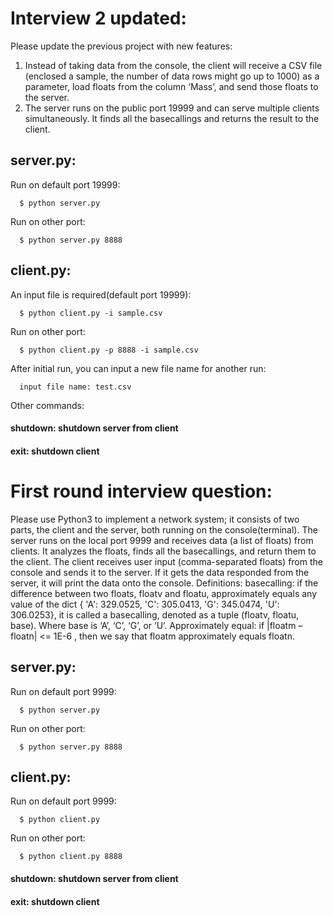 # Interview 2 updated:
Please update the previous project with new features:
1. Instead of taking data from the console, the client will receive a CSV file (enclosed a sample, 
the number of data rows might go up to 1000) as a parameter, load floats from the column 
‘Mass’, and send those floats to the server.
2. The server runs on the public port 19999 and can serve multiple clients simultaneously. It 
finds all the basecallings and returns the result to the client.
## server.py:
Run on default port 19999:
```
  $ python server.py
```
Run on other port:
```
  $ python server.py 8888
```
## client.py:
An input file is required(default port 19999):
```
  $ python client.py -i sample.csv
```
Run on other port:
```
  $ python client.py -p 8888 -i sample.csv
```
After initial run, you can input a new file name for another run:
```
  input file name: test.csv
```

Other commands:
#### shutdown: shutdown server from client

#### exit: shutdown client

# First round interview question:
Please use Python3 to implement a network system; it consists of two parts, the client and the server, both running on the console(terminal). The server runs on the local port 9999 and receives data (a list of floats) from clients. It analyzes the floats, finds all the basecallings, and return them to the client. The client receives user input (comma-separated floats) from the console and sends it to the server. If it gets the data responded from the server, it will print the data onto the console. Definitions: basecalling: if the difference between two floats, floatv and floatu, approximately equals any value of the dict { &#39;A&#39;: 329.0525, &#39;C&#39;: 305.0413, &#39;G&#39;: 345.0474, &#39;U&#39;: 306.0253}, it is called a basecalling, denoted as a tuple (floatv, floatu, base). Where base is ‘A’, ‘C’, ‘G’, or ‘U’. Approximately equal: if |floatm – floatn| <= 1E-6 , then we say that floatm approximately equals floatn.
## server.py:
Run on default port 9999:
```
  $ python server.py
```
Run on other port:
```
  $ python server.py 8888
```
## client.py:
Run on default port 9999:
```
  $ python client.py
```
Run on other port:
```
  $ python client.py 8888
```
#### shutdown: shutdown server from client

#### exit: shutdown client
